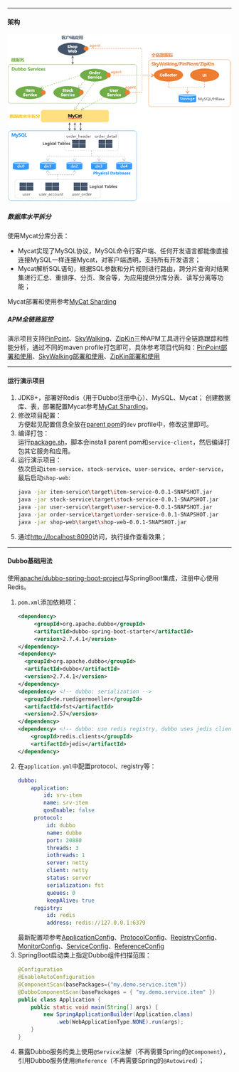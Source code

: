 -------------------------------------------------------------------
#### 架构
![](docs/images/architecture.png) <br />

##### 数据库水平拆分
使用Mycat分库分表：
- Mycat实现了MySQL协议，MySQL命令行客户端、任何开发语言都能像直接连接MySQL一样连接Mycat，对客户端透明，支持所有开发语言；
- Mycat解析SQL语句，根据SQL参数和分片规则进行路由，跨分片查询对结果集进行汇总、重排序、分页、聚合等，为应用提供分库分表、读写分离等功能；

Mycat部署和使用参考[MyCat Sharding](https://github.com/liuzhibin-cn/my-demo/blob/master/docs/Mycat-Sharding.md)

##### APM全链路监控
演示项目支持[PinPoint](https://github.com/naver/pinpoint)、[SkyWalking](http://skywalking.apache.org/)、[ZipKin](https://zipkin.io/)三种APM工具进行全链路跟踪和性能分析，通过不同的maven profile打包即可，具体参考项目代码和：[PinPoint部署和使用](https://github.com/liuzhibin-cn/my-demo/blob/master/docs/APM-PinPoint.md)、[SkyWalking部署和使用](https://github.com/liuzhibin-cn/my-demo/blob/master/docs/APM-SkyWalking.md)、[ZipKin部署和使用](https://github.com/liuzhibin-cn/my-demo/blob/master/docs/APM-ZipKin.md)

-------------------------------------------------------------------
#### 运行演示项目
1. JDK8+，部署好Redis（用于Dubbo注册中心）、MySQL、Mycat；
   创建数据库、表，部署配置Mycat参考[MyCat Sharding](https://github.com/liuzhibin-cn/my-demo/blob/master/docs/Mycat-Sharding.md)。
2. 修改项目配置：<br />
   方便起见配置信息全放在[parent pom](https://github.com/liuzhibin-cn/my-demo/blob/master/pom.xml)的`dev` profile中，修改这里即可。
3. 编译打包：<br />
   运行[package.sh](https://github.com/liuzhibin-cn/my-demo/blob/master/package.sh)，脚本会install parent pom和`service-client`，然后编译打包其它服务和应用。
4. 运行演示项目：<br />
   依次启动`item-service`、`stock-service`、`user-service`、`order-service`，最后启动`shop-web`:
   ```sh
   java -jar item-service\target\item-service-0.0.1-SNAPSHOT.jar
   java -jar stock-service\target\stock-service-0.0.1-SNAPSHOT.jar
   java -jar user-service\target\user-service-0.0.1-SNAPSHOT.jar
   java -jar order-service\target\order-service-0.0.1-SNAPSHOT.jar
   java -jar shop-web\target\shop-web-0.0.1-SNAPSHOT.jar
   ```
6. 通过[http://localhost:8090](http://localhost:8090)访问，执行操作查看效果；

-------------------------------------------------------------------
#### Dubbo基础用法
使用[apache/dubbo-spring-boot-project](https://github.com/apache/dubbo-spring-boot-project)与SpringBoot集成，注册中心使用Redis。

1. `pom.xml`添加依赖项：
   ```xml
   <dependency>
        <groupId>org.apache.dubbo</groupId>
        <artifactId>dubbo-spring-boot-starter</artifactId>
        <version>2.7.4.1</version>
   </dependency>
   <dependency>
     <groupId>org.apache.dubbo</groupId>
     <artifactId>dubbo</artifactId>
     <version>2.7.4.1</version>
   </dependency>
   <dependency> <!-- dubbo: serialization -->
     <groupId>de.ruedigermoeller</groupId>
     <artifactId>fst</artifactId>
     <version>2.57</version>
   </dependency>
   <dependency> <!-- dubbo: use redis registry, dubbo uses jedis client -->
       <groupId>redis.clients</groupId>
       <artifactId>jedis</artifactId>
   </dependency>
   ```
2. 在`application.yml`中配置protocol、registry等：
   ```yaml
   dubbo:
       application:
           id: srv-item
           name: srv-item
           qosEnable: false
        protocol:
            id: dubbo
            name: dubbo
            port: 20880
            threads: 3
            iothreads: 1
            server: netty
            client: netty
            status: server
            serialization: fst
            queues: 0
            keepAlive: true
        registry: 
            id: redis
            address: redis://127.0.0.1:6379
   ```
   最新配置项参考[ApplicationConfig](https://github.com/apache/dubbo/blob/master/dubbo-common/src/main/java/org/apache/dubbo/config/ApplicationConfig.java)、[ProtocolConfig](https://github.com/apache/dubbo/blob/master/dubbo-common/src/main/java/org/apache/dubbo/config/ProtocolConfig.java)、[RegistryConfig](https://github.com/apache/dubbo/blob/master/dubbo-common/src/main/java/org/apache/dubbo/config/RegistryConfig.java)、[MonitorConfig](https://github.com/apache/dubbo/blob/master/dubbo-common/src/main/java/org/apache/dubbo/config/MonitorConfig.java)、[ServiceConfig](https://github.com/apache/dubbo/blob/master/dubbo-config/dubbo-config-api/src/main/java/org/apache/dubbo/config/ServiceConfig.java)、[ReferenceConfig](https://github.com/apache/dubbo/blob/master/dubbo-config/dubbo-config-api/src/main/java/org/apache/dubbo/config/ReferenceConfig.java)
3. SpringBoot启动类上指定Dubbo组件扫描范围：
   ```java
   @Configuration
   @EnableAutoConfiguration
   @ComponentScan(basePackages={"my.demo.service.item"})
   @DubboComponentScan(basePackages = { "my.demo.service.item" })
   public class Application {
	   public static void main(String[] args) {
		   new SpringApplicationBuilder(Application.class)
			   .web(WebApplicationType.NONE).run(args);
	   }
   }
   ```
4. 暴露Dubbo服务的类上使用`@Service`注解（不再需要Spring的`@Component`），引用Dubbo服务使用`@Reference`（不再需要Spring的`@Autowired`）；

